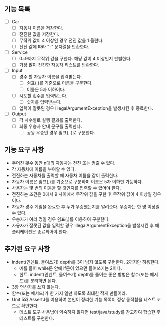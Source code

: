 ## 기능 목록
- [ ] Car
  - [ ] 자동차 이름을 저장한다.
  - [ ] 전진한 값을 저장한다.
  - [ ] 무작위 값이 4 이상인 경우 전진 값을 1 올린다.
  - [ ] 전진 값에 따라 "-" 문자열을 반환한다.

- [ ] Service
  - [ ] 0~9까지 무작위 값을 구한다. 해당 값이 4 이상인지 판별한다.
  - [ ] 가장 많이 전진한 자동차 리스트를 반환한다.

- [ ] Input
  - [ ] 경주 할 자동차 이름을 입력받는다.
    - [ ] 쉼표(,)를 기준으로 이름을 구분한다.
    - [ ] 이름은 5자 이하이다.
  - [ ] 시도할 횟수를 입력받는다.
    - [ ] 숫자를 입력받는다. 
  - [ ] 입력이 잘못된 경우 IllegalArgumentException을 발생시킨 후 종료한다.

- [ ] Output
  - [ ] 각 차수별로 실행 결과를 출력한다.
  - [ ] 최종 우승자 안내 문구를 출력한다.
    - [ ] 공동 우승인 경우 쉼표(, )로 구분한다. 

## 기능 요구 사항
- 주어진 횟수 동안 n대의 자동차는 전진 또는 멈출 수 있다.  
- 각 자동차에 이름을 부여할 수 있다.  
- 전진하는 자동차를 출력할 때 자동차 이름을 같이 출력한다.
- 자동차 이름은 쉼표(,)를 기준으로 구분하며 이름은 5자 이하만 가능하다.  
- 사용자는 몇 번의 이동을 할 것인지를 입력할 수 있어야 한다.  
- 전진하는 조건은 0에서 9 사이에서 무작위 값을 구한 후 무작위 값이 4 이상일 경우이다.  
- 자동차 경주 게임을 완료한 후 누가 우승했는지를 알려준다. 우승자는 한 명 이상일 수 있다.  
- 우승자가 여러 명일 경우 쉼표(,)를 이용하여 구분한다.  
- 사용자가 잘못된 값을 입력할 경우 IllegalArgumentException을 발생시킨 후 애플리케이션은 종료되어야 한다.

## 추가된 요구 사항
- indent(인덴트, 들여쓰기) depth를 3이 넘지 않도록 구현한다. 2까지만 허용한다.
  - 예를 들어 while문 안에 if문이 있으면 들여쓰기는 2이다.
  - 힌트: indent(인덴트, 들여쓰기) depth를 줄이는 좋은 방법은 함수(또는 메서드)를 분리하면 된다.
- 3항 연산자를 쓰지 않는다.  
- 함수(또는 메서드)가 한 가지 일만 하도록 최대한 작게 만들어라.  
- Unit 5와 AssertJ를 이용하여 본인이 정리한 기능 목록이 정상 동작함을 테스트 코드로 확인한다.  
  - 테스트 도구 사용법이 익숙하지 않다면 test/java/study를 참고하여 학습한 후 테스트를 구현한다.